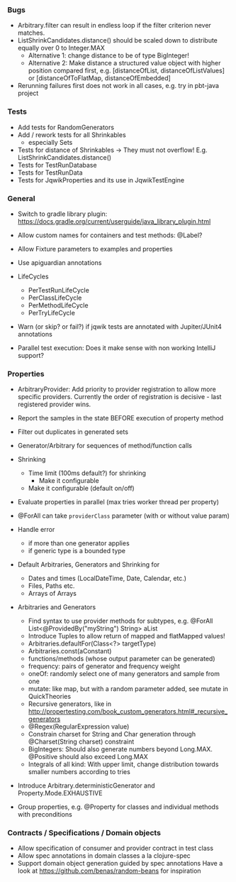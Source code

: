### Bugs

- Arbitrary.filter can result in endless loop if the filter criterion never matches.
- ListShrinkCandidates.distance() should be scaled down to distribute equally over 0 to Integer.MAX
  - Alternative 1: change distance to be of type BigInteger!
  - Alternative 2: Make distance a structured value object with higher position compared first, 
    e.g. [distanceOfList, distanceOfListValues] or [distanceOfToFlatMap, distanceOfEmbedded]
- Rerunning failures first does not work in all cases, e.g. try in pbt-java project
  
### Tests

- Add tests for RandomGenerators
- Add / rework tests for all Shrinkables 
  - especially Sets
- Tests for distance of Shrinkables -> They must not overflow! E.g. ListShrinkCandidates.distance()
- Tests for TestRunDatabase
- Tests for TestRunData
- Tests for JqwikProperties and its use in JqwikTestEngine

### General

- Switch to gradle library plugin: 
  https://docs.gradle.org/current/userguide/java_library_plugin.html

- Allow custom names for containers and test methods: @Label?

- Allow Fixture parameters to examples and properties

- Use apiguardian annotations

- LifeCycles
  - PerTestRunLifeCycle
  - PerClassLifeCycle
  - PerMethodLifeCycle
  - PerTryLifeCycle

- Warn (or skip? or fail?) if jqwik tests are annotated with Jupiter/JUnit4 annotations

- Parallel test execution: Does it make sense with non working IntelliJ support?

### Properties

- ArbitraryProvider: Add priority to provider registration to allow more specific providers.
  Currently the order of registration is decisive - last registered provider wins.

- Report the samples in the state BEFORE execution of property method

- Filter out duplicates in generated sets

- Generator/Arbitrary for sequences of method/function calls 

- Shrinking
  - Time limit (100ms default?) for shrinking
    - Make it configurable
  - Make it configurable (default on/off)

- Evaluate properties in parallel (max tries worker thread per property)

- @ForAll can take `providerClass` parameter (with or without value param)

- Handle error
  - if more than one generator applies
  - if generic type is a bounded type

- Default Arbitraries, Generators and Shrinking for
  - Dates and times (LocalDateTime, Date, Calendar, etc.)
  - Files, Paths etc.
  - Arrays of Arrays

- Arbitraries and Generators
  - Find syntax to use provider methods for subtypes, e.g. @ForAll List<@ProvidedBy("myString") String> aList
  - Introduce Tuples to allow return of mapped and flatMapped values!
  - Arbitraries.defaultFor(Class<?> targetType)
  - Arbitraries.const(aConstant)
  - functions/methods (whose output parameter can be generated)
  - frequency: pairs of generator and frequency weight
  - oneOf: randomly select one of many generators and sample from one
  - mutate: like map, but with a random parameter added, see mutate in QuickTheories
  - Recursive generators, like in 
    http://propertesting.com/book_custom_generators.html#_recursive_generators
  - @Regex(RegularExpression value)
  - Constrain charset for String and Char generation through @Charset(String charset) constraint
  - BigIntegers: Should also generate numbers beyond Long.MAX. @Positive should also exceed Long.MAX
  - Integrals of all kind: With upper limit, change distribution towards smaller numbers according to tries

- Introduce Arbitrary.deterministicGenerator and Property.Mode.EXHAUSTIVE

- Group properties, e.g. @Property for classes and individual methods with preconditions

### Contracts / Specifications / Domain objects

- Allow specification of consumer and provider contract in test class
- Allow spec annotations in domain classes a la clojure-spec
- Support domain object generation guided by spec annotations
  Have a look at https://github.com/benas/random-beans for inspiration 
